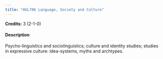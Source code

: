 ```yaml
---
title: "HUL706 Language, Society and Culture"
---
```

**Credits:** 3 (2-1-0)

#### Description
Psycho-linguistics and sociolinguistics; culture and identity studies; studies in expressive culture: idea-systems, myths and archtypes.